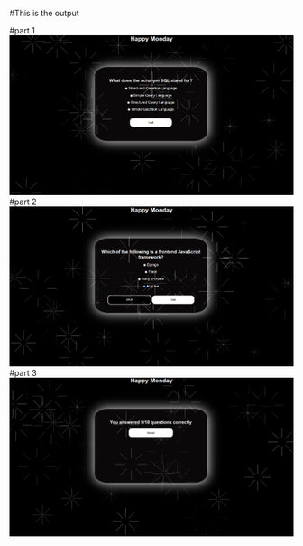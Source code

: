 #This is the output

#part 1
![alt text](output1.png)
#part 2
![alt text](output2.png)
#part 3
![alt text](output3.png)

